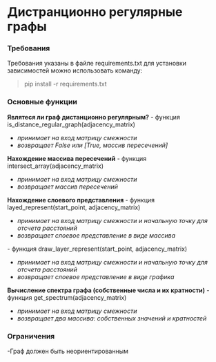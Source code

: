 # Дистранционно регулярные графы
### Требования
Требования указаны в файле requirements.txt
для установки зависимостей можно использовать команду: 
> pip install -r requirements.txt
### Основные функции
**Являтеся ли граф дистанционно регулярным?** - функция is_distance_regular_graph(adjacency_matrix) 
- *принимает на вход матрицу смежности*
- *возвращает False или [True, массив пересечений]* 

**Нахождение массива пересечений** - функция intersect_array(adjacency_matrix)
- *принимает на вход матрицу смежности*
- *возвращает массив пересечений*

**Нахождение слоевого представления** - функция layed_represent(start_point, adjacency_matrix)
- *принимает на вход матрицу смежности и начальную точку для отсчета расстояний*
- *возвращает слоевое представление в виде массива*

\- функция draw_layer_represent(start_point, adjacency_matrix)
- *принимает на вход матрицу смежности и начальную точку для отсчета расстояний*
- *возвращает слоевое представление в виде графика*

**Вычисление спектра графа (собственные числа и их кратности)** - функция get_spectrum(adjacency_matrix)
- *принимает на вход матрицу смежности*
- *возвращает два массива: собственных значений и кратностей*

### Ограничения
-Граф должен быть неориентированным